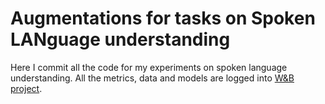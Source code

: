 # Augmentations for tasks on Spoken LANguage understanding

Here I commit all the code for my experiments on spoken language understanding. All the metrics, data and models are logged into [W&B project](https://wandb.ai/broccoliman/aslan).